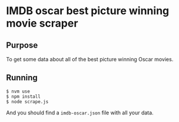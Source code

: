 # IMDB oscar best picture winning movie scraper

## Purpose

To get some data about all of the best picture winning Oscar movies.

## Running

```
$ nvm use
$ npm install
$ node scrape.js
```

And you should find a `imdb-oscar.json` file with all your data.